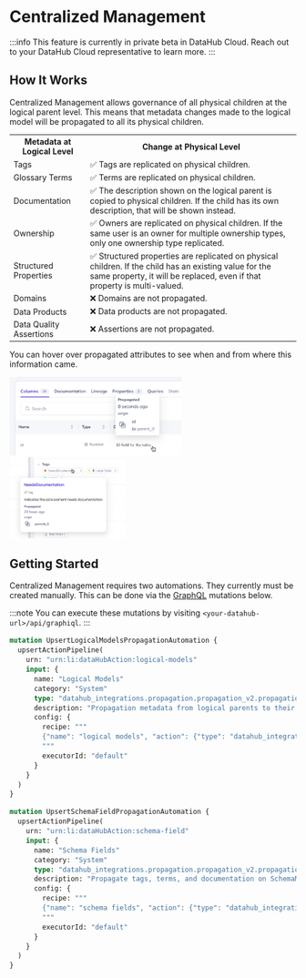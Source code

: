 # Centralized Management

<FeatureAvailability saasOnly />

:::info
This feature is currently in private beta in DataHub Cloud. Reach out to your DataHub Cloud representative to learn more.
:::

## How It Works

Centralized Management allows governance of all physical children at the logical parent level. This means that metadata changes made to the logical model will be propagated to all its physical children.

<table>
<tr><th>Metadata at Logical Level</th><th>Change at Physical Level</th></tr>
<tr><td>Tags</td><td>✅ Tags are replicated on physical children.</td></tr>
<tr><td>Glossary Terms</td><td>✅ Terms are replicated on physical children.</td></tr>
<tr><td>Documentation</td><td>✅ The description shown on the logical parent is copied to physical children. If the child has its own description, that will be shown instead.</td></tr>
<tr><td>Ownership</td><td>✅️ Owners are replicated on physical children. If the same user is an owner for multiple ownership types, only one ownership type replicated.</td></tr>
<tr><td>Structured Properties</td><td>✅ Structured properties are replicated on physical children. If the child has an existing value for the same property, it will be replaced, even if that property is multi-valued.</td></tr>
<tr><td>Domains</td><td>❌ Domains are not propagated.</td></tr>
<tr><td>Data Products</td><td>❌ Data products are not propagated.</td></tr>
<tr><td>Data Quality Assertions</td><td>❌ Assertions are not propagated.</td></tr>
</table>

You can hover over propagated attributes to see when and from where this information came.

<p style={{ display: "flex", flexDirection: "row", justifyContent: "center", gap: "0px" }}>
    <img width="60%" src="https://raw.githubusercontent.com/datahub-project/static-assets/main/imgs/logical/description-propagated.png" />
    <img width="40%" src="https://raw.githubusercontent.com/datahub-project/static-assets/main/imgs/logical/tag-propagated.png" />
</p>

## Getting Started

Centralized Management requires two automations. They currently must be created manually. This can be done via the [GraphQL](../../../api/graphql) mutations below.

:::note
You can execute these mutations by visiting `<your-datahub-url>/api/graphiql`.
:::

```graphql
mutation UpsertLogicalModelsPropagationAutomation {
  upsertActionPipeline(
    urn: "urn:li:dataHubAction:logical-models"
    input: {
      name: "Logical Models"
      category: "System"
      type: "datahub_integrations.propagation.propagation_v2.propagation_v2_action.PropagationV2Action"
      description: "Propagation metadata from logical parents to their children"
      config: {
        recipe: """
        {"name": "logical models", "action": {"type": "datahub_integrations.propagation.propagation_v2.propagation_v2_action.PropagationV2Action", "config": {"enabled": true, "propagation_rule": {"metadata_propagated": {"tags": {}, "terms": {}, "documentation": {}, "ownership": {}, "structured_properties": {}}, "origin_urn_resolution": {"lookup_type": "relationship", "relationship_type": "PhysicalInstanceOf"}, "target_urn_resolution": [{"lookup_type": "relationship", "relationship_type": "PhysicalInstanceOf"}]}}}}
        """
        executorId: "default"
      }
    }
  )
}
```

```graphql
mutation UpsertSchemaFieldPropagationAutomation {
  upsertActionPipeline(
    urn: "urn:li:dataHubAction:schema-field"
    input: {
      name: "Schema Fields"
      category: "System"
      type: "datahub_integrations.propagation.propagation_v2.propagation_v2_action.PropagationV2Action"
      description: "Propagate tags, terms, and documentation on SchemaMetadata / EditableSchemaMetadata to aspects directly on schema fields"
      config: {
        recipe: """
        {"name": "schema fields", "action": {"type": "datahub_integrations.propagation.propagation_v2.propagation_v2_action.PropagationV2Action", "config": {"enabled": true, "propagation_rule": {"metadata_propagated": {"tags": {"omit_attribution_is_propagated": true}, "terms": {"omit_attribution_is_propagated": true}, "documentation": {"omit_attribution_is_propagated": true}}, "origin_urn_resolution": {"lookup_type": "entity", "entity_type": "dataset", "query":"platform:logical"}, "target_urn_resolution": "schema_field"}}}}
        """
        executorId: "default"
      }
    }
  )
}
```
